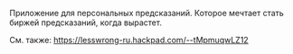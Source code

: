 Приложение для персональных предсказаний. Которое мечтает стать биржей предсказаний, когда вырастет.

См. также: https://lesswrong-ru.hackpad.com/--tMpmuqwLZ12
